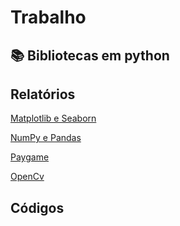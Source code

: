 # Trabalho
## 📚 Bibliotecas em python


## Relatórios 
[Matplotlib e Seaborn](Relatórios/Matplotlib_e_Seaborn.md)

[NumPy e Pandas](Relatórios/NumPy_e_Pandas.md)

[Paygame](Relatórios/Pygame.md)

[OpenCv](Relatórios/OpenCv.md)


## Códigos
